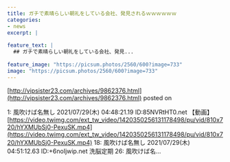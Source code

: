 ```yaml
---
title: ガチで素晴らしい朝礼をしている会社、発見されるｗｗｗｗｗｗ
categories:
- news
excerpt: |
  
feature_text: |
  ## ガチで素晴らしい朝礼をしている会社、発見...
  
feature_image: "https://picsum.photos/2560/600?image=733"
image: "https://picsum.photos/2560/600?image=733"
---
```


[http://vipsister23.com/archives/9862376.html](http://vipsister23.com/archives/9862376.html)
posted on 

<!--more-->

1: 風吹けば名無し 2021/07/29(木) 04:48:21.19 ID:85NVRtHT0.net 【動画】[https://video.twimg.com/ext_tw_video/1420350256131178498/pu/vid/810x720/hYXMUbSj0-PexuSK.mp4](https://video.twimg.com/ext_tw_video/1420350256131178498/pu/vid/810x720/hYXMUbSj0-PexuSK.mp4) 18: 風吹けば名無し 2021/07/29(木) 04:51:12.63 ID:+6noIjwip.net 洗脳定期 26: 風吹けば名...
